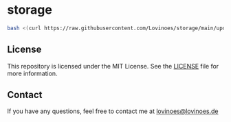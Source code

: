 # storage

```bash
bash <(curl https://raw.githubusercontent.com/Lovinoes/storage/main/update.sh)
```


## License
This repository is licensed under the MIT License. See the [LICENSE](https://github.com/Lovinoes/storage/blob/main/LICENSE) file for more information.

## Contact
If you have any questions, feel free to contact me at lovinoes@lovinoes.de

